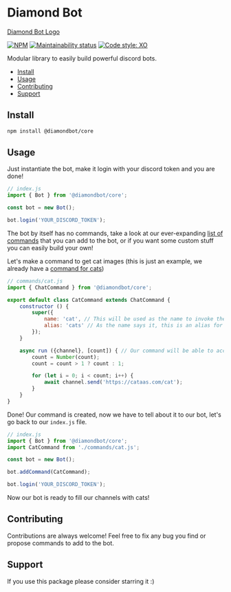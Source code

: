 # Diamond Bot

[Diamond Bot Logo](/logo.png)

[![NPM](https://img.shields.io/npm/v/@diamondbot/core)](https://www.npmjs.com/package/@diamondbot/core)
[![Maintainability status](https://img.shields.io/codeclimate/maintainability/alvarocastro/diamondbot)](https://codeclimate.com/github/alvarocastro/diamondbot/maintainability)
[![Code style: XO](https://img.shields.io/badge/code_style-XO-5ed9c7.svg)](https://github.com/xojs/xo)

Modular library to easily build powerful discord bots.

- [Install](#install)
- [Usage](#usage)
- [Contributing](#contributing)
- [Support](#support)

## Install

```bash
npm install @diamondbot/core
```

## Usage

Just instantiate the bot, make it login with your discord token and you are done!

```js
// index.js
import { Bot } from '@diamondbot/core';

const bot = new Bot();

bot.login('YOUR_DISCORD_TOKEN');
```

The bot by itself has no commands, take a look at our ever-expanding [list of commands](/commands/README.md) that you can add to the bot, or if you want some custom stuff you can easily build your own!

Let's make a command to get cat images (this is just an example, we already have a [command for cats](/commands/cats))

```js
// commands/cat.js
import { ChatCommand } from '@diamondbot/core';

export default class CatCommand extends ChatCommand {
	constructor () {
		super({
			name: 'cat', // This will be used as the name to invoke the command, eg: !cat
			alias: 'cats' // As the name says it, this is an alias for the command, eg: !cats
		});
	}

	async run ({channel}, [count]) { // Our command will be able to accept a parameter, eg: !cat 3
		count = Number(count);
		count = count > 1 ? count : 1;

		for (let i = 0; i < count; i++) {
			await channel.send('https://cataas.com/cat');
		}
	}
}
```

Done! Our command is created, now we have to tell about it to our bot, let's go back to our `index.js` file.

```js
// index.js
import { Bot } from '@diamondbot/core';
import CatCommand from './commands/cat.js';

const bot = new Bot();

bot.addCommand(CatCommand);

bot.login('YOUR_DISCORD_TOKEN');
```

Now our bot is ready to fill our channels with cats!

## Contributing

Contributions are always welcome! Feel free to fix any bug you find or propose commands to add to the bot.

## Support

If you use this package please consider starring it :)
